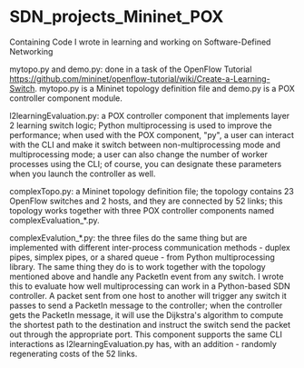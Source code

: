 # SDN_projects_Mininet_POX
Containing Code I wrote in learning and working on Software-Defined Networking

mytopo.py and demo.py: done in a task of the OpenFlow Tutorial https://github.com/mininet/openflow-tutorial/wiki/Create-a-Learning-Switch. mytopo.py is a Mininet topology definition file and demo.py is a POX controller component module.

l2learningEvaluation.py: a POX controller component that implements layer 2 learning switch logic; Python multiprocessing is used to improve the performance; when used with the POX component, "py", a user can interact with the CLI and make it switch between non-multiprocessing mode and multiprocessing mode; a user can also change the number of worker processes using the CLI; of course, you can designate these parameters when you launch the controller as well.

complexTopo.py: a Mininet topology definition file; the topology contains 23 OpenFlow switches and 2 hosts, and they are connected by 52 links; this topology works together with three POX controller components named complexEvaluation_*.py.

complexEvalution_*.py: the three files do the same thing but are implemented with different inter-process communication methods - duplex pipes, simplex pipes, or a shared queue - from Python multiprocessing library. The same thing they do is to work together with the topology mentioned above and handle any PacketIn event from any switch. I wrote this to evaluate how well multiprocessing can work in a Python-based SDN controller. A packet sent from one host to another will trigger any switch it passes to send a PacketIn message to the controller; when the controller gets the PacketIn message, it will use the Dijkstra's algorithm to compute the shortest path to the destination and instruct the switch send the packet out through the appropriate port. This component supports the same CLI interactions as l2learningEvaluation.py has, with an addition - randomly regenerating costs of the 52 links.


